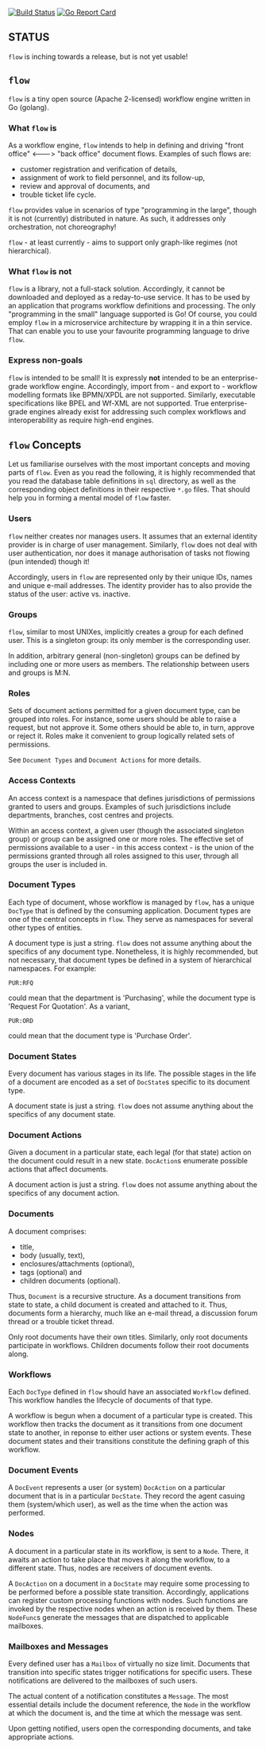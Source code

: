 <!--
   (c) Copyright 2017 JONNALAGADDA Srinivas

   Licensed under the Apache License, Version 2.0 (the "License");
   you may not use this file except in compliance with the License.
   You may obtain a copy of the License at

       http://www.apache.org/licenses/LICENSE-2.0

   Unless required by applicable law or agreed to in writing, software
   distributed under the License is distributed on an "AS IS" BASIS,
   WITHOUT WARRANTIES OR CONDITIONS OF ANY KIND, either express or implied.
   See the License for the specific language governing permissions and
   limitations under the License.
-->

[![Build Status](https://travis-ci.org/js-ojus/flow.svg?branch=master)](https://travis-ci.org/js-ojus/flow)
[![Go Report Card](https://goreportcard.com/badge/github.com/js-ojus/flow)](https://goreportcard.com/report/github.com/js-ojus/flow)

## STATUS

`flow` is inching towards a release, but is not yet usable!

## `flow`

`flow` is a tiny open source (Apache 2-licensed) workflow engine written in Go (golang).

### What `flow` is

As a workflow engine, `flow` intends to help in defining and driving "front office" <---> "back office" document flows.  Examples of such flows are:

- customer registration and verification of details,
- assignment of work to field personnel, and its follow-up,
- review and approval of documents, and
- trouble ticket life cycle.

`flow` provides value in scenarios of type "programming in the large", though it is not (currently) distributed in nature.  As such, it addresses only orchestration, not choreography!

`flow` - at least currently - aims to support only graph-like regimes (not hierarchical).

### What `flow` is not

`flow` is a library, not a full-stack solution.  Accordingly, it cannot be downloaded and deployed as a reday-to-use service.  It has to be used by an application that programs workflow definitions and processing.  The only "programming in the small" language supported is Go!  Of course, you could employ `flow` in a microservice architecture by wrapping it in a thin service.  That can enable you to use your favourite programming language to drive `flow`.

### Express non-goals

`flow` is intended to be small!  It is expressly **not** intended to be an enterprise-grade workflow engine.  Accordingly, import from - and export to - workflow modelling formats like BPMN/XPDL are not supported.  Similarly, executable specifications like BPEL and Wf-XML are not supported.  True enterprise-grade engines already exist for addressing such complex workflows and interoperability as require high-end engines.

## `flow` Concepts

Let us familiarise ourselves with the most important concepts and moving parts of `flow`.  Even as you read the following, it is highly recommended that you read the database table definitions in `sql` directory, as well as the corresponding object definitions in their respective `*.go` files.  That should help you in forming a mental model of `flow` faster.

### Users

`flow` neither creates nor manages users.  It assumes that an external identity provider is in charge of user management.  Similarly, `flow` does not deal with user authentication, nor does it manage authorisation of tasks not flowing (pun intended) though it!

Accordingly, users in `flow` are represented only by their unique IDs, names and unique e-mail addresses.  The identity provider has to also provide the status of the user: active vs. inactive.

### Groups

`flow`, similar to most UNIXes, implicitly creates a group for each defined user.  This is a singleton group: its only member is the corresponding user.

In addition, arbitrary general (non-singleton) groups can be defined by including one or more users as members.  The relationship between users and groups is M:N.

### Roles

Sets of document actions permitted for a given document type, can be grouped into roles.  For instance, some users should be able to raise a request, but not approve it.  Some others should be able to, in turn, approve or reject it.  Roles make it convenient to group logically related sets of permissions.

See `Document Types` and `Document Actions` for more details.

### Access Contexts

An access context is a namespace that defines jurisdictions of permissions granted to users and groups.  Examples of such jurisdictions include departments, branches, cost centres and projects.

Within an access context, a given user (though the associated singleton group) or group can be assigned one or more roles.  The effective set of permissions available to a user - in this access context - is the union of the permissions granted through all roles assigned to this user, through all groups the user is included in.

### Document Types

Each type of document, whose workflow is managed by `flow`, has a unique `DocType` that is defined by the consuming application.  Document types are one of the central concepts in `flow`.  They serve as namespaces for several other types of entities.

A document type is just a string.  `flow` does not assume anything about the specifics of any document type.  Nonetheless, it is highly recommended, but not necessary, that document types be defined in a system of hierarchical namespaces.  For example:

    PUR:RFQ

could mean that the department is 'Purchasing', while the document type is 'Request For Quotation'.  As a variant,

    PUR:ORD

could mean that the document type is 'Purchase Order'.

### Document States

Every document has various stages in its life.  The possible stages in the life of a document are encoded as a set of `DocState`s specific to its document type.

A document state is just a string.  `flow` does not assume anything about the specifics of any document state.

### Document Actions

Given a document in a particular state, each legal (for that state) action on the document could result in a new state.  `DocAction`s enumerate possible actions that affect documents.

A document action is just a string.  `flow` does not assume anything about the specifics of any document action.

### Documents

A document comprises:

- title,
- body (usually, text),
- enclosures/attachments (optional),
- tags (optional) and
- children documents (optional).

Thus, `Document` is a recursive structure.  As a document transitions from state to state, a child document is created and attached to it.  Thus, documents form a hierarchy, much like an e-mail thread, a discussion forum thread or a trouble ticket thread.

Only root documents have their own titles.  Similarly, only root documents participate in workflows.  Children documents follow their root documents along.

### Workflows

Each `DocType` defined in `flow` should have an associated `Workflow` defined.  This workflow handles the lifecycle of documents of that type.

A workflow is begun when a document of a particular type is created.  This workflow then tracks the document as it transitions from one document state to another, in reponse to either user actions or system events.  These document states and their transitions constitute the defining graph of this workflow.

### Document Events

A `DocEvent` represents a user (or system) `DocAction` on a particular document that is in a particular `DocState`.  They record the agent casuing them (system/which user), as well as the time when the action was performed.

### Nodes

A document in a particular state in its workflow, is sent to a `Node`.  There, it awaits an action to take place that moves it along the workflow, to a different state.  Thus, nodes are receivers of document events.

A `DocAction` on a document in a `DocState` may require some processing to be performed before a possible state transition.  Accordingly, applications can register custom processing functions with nodes.  Such functions are invoked by the respective nodes when an action is received by them.  These `NodeFunc`s generate the messages that are dispatched to applicable mailboxes.

### Mailboxes and Messages

Every defined user has a `Mailbox` of virtually no size limit.  Documents that transition into specific states trigger notifications for specific users.  These notifications are delivered to the mailboxes of such users.

The actual content of a notification constitutes a `Message`.  The most essential details include the document reference, the `Node` in the workflow at which the document is, and the time at which the message was sent.

Upon getting notified, users open the corresponding documents, and take appropriate actions.
